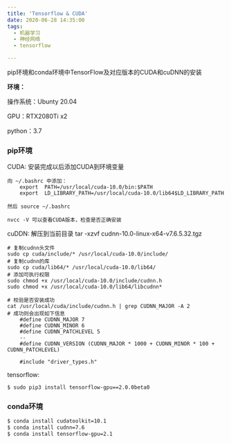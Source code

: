 ```yaml
---
title: 'Tensorflow & CUDA'
date: 2020-06-28 14:35:00
tags:
  - 机器学习
  - 神经网络
  - tensorflow

---
```




pip环境和conda环境中TensorFlow及对应版本的CUDA和cuDNN的安装



**环境：**

操作系统：Ubunty 20.04

GPU：RTX2080Ti x2

python：3.7



### pip环境



CUDA:
	安装完成以后添加CUDA到环境变量

	向 ~/.bashrc 中添加：
		export  PATH=/usr/local/cuda-10.0/bin:$PATH
		export  LD_LIBRARY_PATH=/usr/local/cuda-10.0/lib64$LD_LIBRARY_PATH
	
	然后 source ~/.bashrc
	
	nvcc -V 可以查看CUDA版本，检查是否正确安装

cuDDN:
	解压到当前目录
	tar -xzvf cudnn-10.0-linux-x64-v7.6.5.32.tgz
	

	# 复制cudnn头文件
	sudo cp cuda/include/* /usr/local/cuda-10.0/include/
	# 复制cudnn的库
	sudo cp cuda/lib64/* /usr/local/cuda-10.0/lib64/
	# 添加可执行权限
	sudo chmod +x /usr/local/cuda-10.0/include/cudnn.h
	sudo chmod +x /usr/local/cuda-10.0/lib64/libcudnn*
	
	# 校验是否安装成功
	cat /usr/local/cuda/include/cudnn.h | grep CUDNN_MAJOR -A 2
	# 成功则会出现如下信息
		#define CUDNN_MAJOR 7
		#define CUDNN_MINOR 6
		#define CUDNN_PATCHLEVEL 5
		--
		#define CUDNN_VERSION (CUDNN_MAJOR * 1000 + CUDNN_MINOR * 100 + CUDNN_PATCHLEVEL)
	
		#include "driver_types.h"

tensorflow:

```bash
$ sudo pip3 install tensorflow-gpu==2.0.0beta0
```



### conda环境

```bash
$ conda install cudatoolkit=10.1
$ conda install cudnn=7.6
$ conda install tensorflow-gpu=2.1
```

